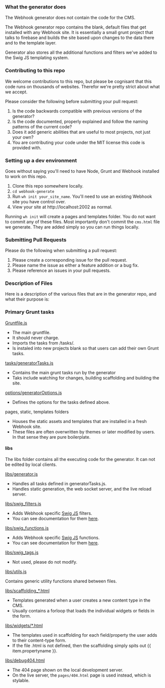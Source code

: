 ### What the generator does

The Webhook generator does not contain the code for the CMS.

The Webhook generator repo contains the blank, default files that get installed with any Webhook site. It is essentially a small grunt project that talks to firebase and builds the site based upon changes to the data there and to the template layer.

Generator also stores all the additional functions and filters we've added to the Swig JS templating system.

### Contributing to this repo

We welcome contributions to this repo, but please be cognisant that this code runs on thousands of websites. Therefor we're pretty strict about what we accept.

Please consider the following before submitting your pull request:

1. Is the code backwards compatible with previous versions of the generator?
2. Is the code documented, properly explained and follow the naming patterns of the current code?
3. Does it add generic abilities that are useful to most projects, not just your own?
4. You are contributing your code under the MIT license this code is provided with.

### Setting up a dev environment

Goes without saying you'll need to have Node, Grunt and Webhook installed to work on this repo.

1. Clone this repo somewhere locally.
2. `cd webhook-generate`
3. Run `wh init your_site_name`. You'll need to use an existing Webhook site you have control over.
4. View your site at http://localhost:2002 as normal.

Running `wh init` will create a pages and templates folder. You do not want to commit any of these files. Most importantly don't commit the `cms.html` file we generate. They are added simply so you can run things locally.

### Submitting Pull Requests

Please do the following when submitting a pull request:

1. Please create a corresponding issue for the pull request.
2. Please name the issue as either a feature addition or a bug fix.
3. Please reference an issues in your pull requests.

### Description of Files

Here is a description of the various files that are in the generator repo, and what their purpose is:

### Primary Grunt tasks

[Gruntfile.js](https://github.com/webhook/webhook-generate/blob/master/Gruntfile.js)

* The main gruntfile.
* It should never charge.
* Imports the tasks from /tasks/.
* Is instaled into new projects blank so that users can add their own Grunt tasks.

[tasks/generatorTasks.js](https://github.com/webhook/webhook-generate/blob/master/tasks/generatorTasks.js)

* Contains the main grunt tasks run by the generator
* Taks include watching for changes, building scaffolding and building the site.

[options/generatorOptions.js](https://github.com/webhook/webhook-generate/blob/master/options/generatorOptions.js)

* Defines the options for the tasks defined above.

pages, static, templates folders

* Houses the static assets and templates that are installed in a fresh Webhook site.
* These files are often overwritten by themes or later modified by users. In that sense they are pure boilerplate.

#### libs

The libs folder contains all the executing code for the generator. It can not be edited by local clients.

[libs/generator.js](https://github.com/webhook/webhook-generate/blob/master/libs/generator.js)

* Handles all tasks defined in generatorTasks.js.
* Handles static generation, the web socket server, and the live reload server.

[libs/swig_filters.js](https://github.com/webhook/webhook-generate/blob/master/libs/swig_filters.js)

* Adds Webhook specific [Swig JS](http://paularmstrong.github.io/swig/) filters.
* You can see documentation for them [here](http://www.webhook.com/docs/template-rules-and-filters/).

[libs/swig_functions.js](https://github.com/webhook/webhook-generate/blob/master/libs/swig_functions.js)

* Adds Webhook specific [Swig JS](http://paularmstrong.github.io/swig/) functions.
* You can see documentation for them [here](http://www.webhook.com/docs/template-rules-and-filters/).

[libs/swig_tags.js](https://github.com/webhook/webhook-generate/blob/master/libs/swig_tags.js)

* Not used, please do not modify.

[libs/utils.js ](https://github.com/webhook/webhook-generate/blob/master/libs/utils.js)

Contains generic utility functions shared between files.

[libs/scaffolding_*.html](https://github.com/webhook/webhook-generate/tree/master/libs)

* Templates generated when a user creates a new content type in the CMS.
* Usually contains a forloop that loads the individual widgets or fields in the form.

[libs/widgets/*.html](https://github.com/webhook/webhook-generate/tree/master/libs/widgets)

* The templates used in scaffolding for each field/property the user adds to their content-type form.
* If the file <widgetname>.html is not defined, then the scaffolding simply spits out {{ item.propertyname }}.

[libs/debug404.html ](https://github.com/webhook/webhook-generate/blob/master/libs/debug404.html)

* The 404 page shown on the local development server.
* On the live server, the `pages/404.html` page is used instead, which is stylable.


